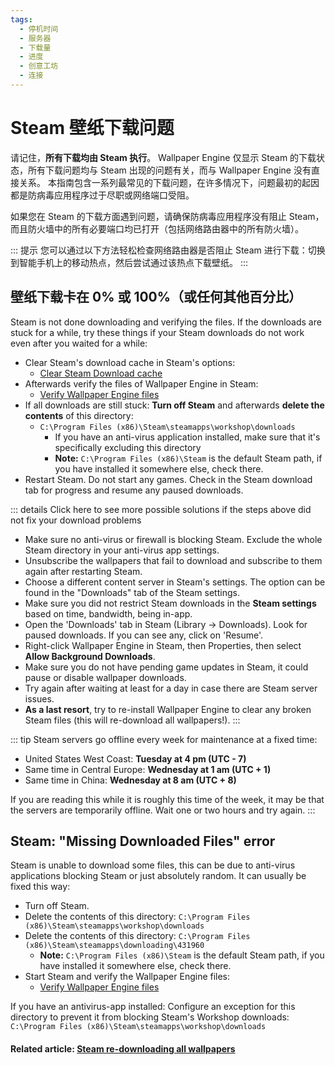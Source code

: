 ```yaml
---
tags:
  - 停机时间
  - 服务器
  - 下载量
  - 进度
  - 创意工坊
  - 连接
---
```


# Steam 壁纸下载问题

请记住，**所有下载均由 Steam 执行**。 Wallpaper Engine 仅显示 Steam 的下载状态，所有下载问题均与 Steam 出现的问题有关，而与 Wallpaper Engine 没有直接关系。 本指南包含一系列最常见的下载问题，在许多情况下，问题最初的起因都是防病毒应用程序过于尽职或网络端口受阻。

如果您在 Steam 的下载方面遇到问题，请确保防病毒应用程序没有阻止 Steam，而且防火墙中的所有必要端口均已打开（包括网络路由器中的所有防火墙）。

::: 提示 您可以通过以下方法轻松检查网络路由器是否阻止 Steam 进行下载：切换到智能手机上的移动热点，然后尝试通过该热点下载壁纸。 :::

## 壁纸下载卡在 0% 或 100%（或任何其他百分比）
Steam is not done downloading and verifying the files. If the downloads are stuck for a while, try these things if your Steam downloads do not work even after you waited for a while:

* Clear Steam's download cache in Steam's options:
  * [Clear Steam Download cache](https://support.steampowered.com/kb_article.php?ref=3134-TIAL-4638)
* Afterwards verify the files of Wallpaper Engine in Steam:
  * [Verify Wallpaper Engine files](https://support.steampowered.com/kb_article.php?ref=2037-QEUH-3335)
* If all downloads are still stuck: **Turn off Steam** and afterwards **delete the contents** of this directory:
  * `C:\Program Files (x86)\Steam\steamapps\workshop\downloads`
    * If you have an anti-virus application installed, make sure that it's specifically excluding this directory
    * **Note:** `C:\Program Files (x86)\Steam` is the default Steam path, if you have installed it somewhere else, check there.
* Restart Steam. Do not start any games. Check in the Steam download tab for progress and resume any paused downloads.

::: details Click here to see more possible solutions if the steps above did not fix your download problems
* Make sure no anti-virus or firewall is blocking Steam. Exclude the whole Steam directory in your anti-virus app settings.
* Unsubscribe the wallpapers that fail to download and subscribe to them again after restarting Steam.
* Choose a different content server in Steam's settings. The option can be found in the "Downloads" tab of the Steam settings.
* Make sure you did not restrict Steam downloads in the **Steam settings** based on time, bandwidth, being in-app.
* Open the 'Downloads' tab in Steam (Library -> Downloads). Look for paused downloads. If you can see any, click on 'Resume'.
* Right-click Wallpaper Engine in Steam, then Properties, then select **Allow Background Downloads**.
* Make sure you do not have pending game updates in Steam, it could pause or disable wallpaper downloads.
* Try again after waiting at least for a day in case there are Steam server issues.
* **As a last resort**, try to re-install Wallpaper Engine to clear any broken Steam files (this will re-download all wallpapers!). :::

::: tip Steam servers go offline every week for maintenance at a fixed time:

* United States West Coast: **Tuesday at 4 pm (UTC - 7)**
* Same time in Central Europe: **Wednesday at 1 am (UTC + 1)**
* Same time in China: **Wednesday at 8 am (UTC + 8)**

If you are reading this while it is roughly this time of the week, it may be that the servers are temporarily offline. Wait one or two hours and try again. :::

## Steam: "Missing Downloaded Files" error

Steam is unable to download some files, this can be due to anti-virus applications blocking Steam or just absolutely random. It can usually be fixed this way:

* Turn off Steam.
* Delete the contents of this directory: `C:\Program Files (x86)\Steam\steamapps\workshop\downloads`
* Delete the contents of this directory: `C:\Program Files (x86)\Steam\steamapps\downloading\431960`
  * **Note:** `C:\Program Files (x86)\Steam` is the default Steam path, if you have installed it somewhere else, check there.
* Start Steam and verify the Wallpaper Engine files:
  * [Verify Wallpaper Engine files](https://support.steampowered.com/kb_article.php?ref=2037-QEUH-3335)

If you have an antivirus-app installed: Configure an exception for this directory to prevent it from blocking Steam's Workshop downloads: `C:\Program Files (x86)\Steam\steamapps\workshop\downloads`

#### Related article: [Steam re-downloading all wallpapers](/steam/redownload)